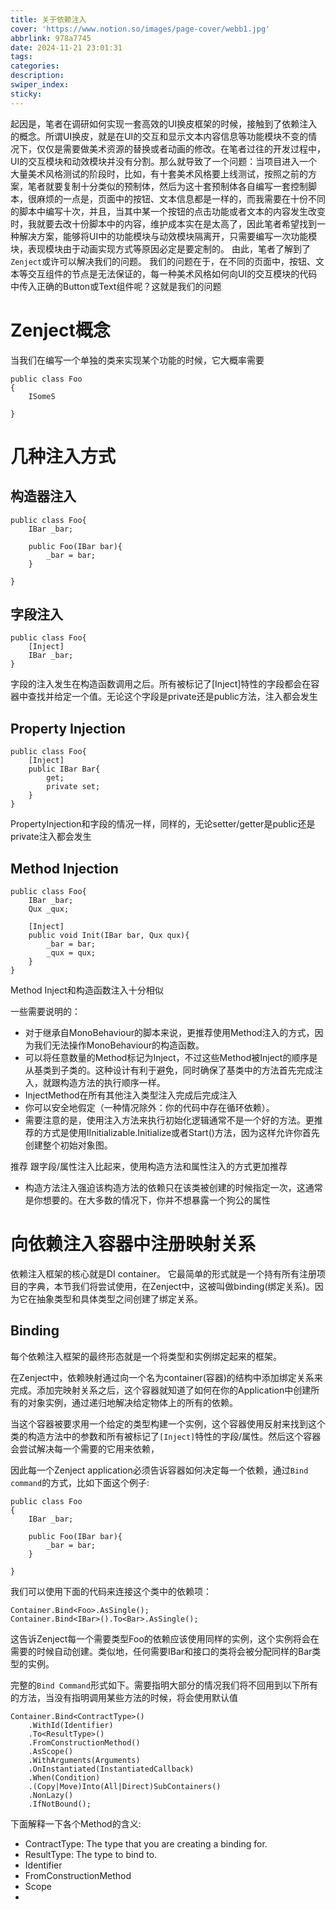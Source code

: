 ```yaml
---
title: 关于依赖注入
cover: 'https://www.notion.so/images/page-cover/webb1.jpg'
abbrlink: 978a7745
date: 2024-11-21 23:01:31
tags:
categories:
description:
swiper_index:
sticky:
---
```


起因是，笔者在调研如何实现一套高效的UI换皮框架的时候，接触到了依赖注入的概念。所谓UI换皮，就是在UI的交互和显示文本内容信息等功能模块不变的情况下，仅仅是需要做美术资源的替换或者动画的修改。在笔者过往的开发过程中，UI的交互模块和动效模块并没有分割。那么就导致了一个问题：当项目进入一个大量美术风格测试的阶段时，比如，有十套美术风格要上线测试，按照之前的方案，笔者就要复制十分类似的预制体，然后为这十套预制体各自编写一套控制脚本，很麻烦的一点是，页面中的按钮、文本信息都是一样的，而我需要在十份不同的脚本中编写十次，并且，当其中某一个按钮的点击功能或者文本的内容发生改变时，我就要去改十份脚本中的内容，维护成本实在是太高了，因此笔者希望找到一种解决方案，能够将UI中的功能模块与动效模块隔离开，只需要编写一次功能模块，表现模块由于动画实现方式等原因必定是要定制的。 由此，笔者了解到了`Zenject`或许可以解决我们的问题。
我们的问题在于，在不同的页面中，按钮、文本等交互组件的节点是无法保证的，每一种美术风格如何向UI的交互模块的代码中传入正确的Button或Text组件呢？这就是我们的问题

# Zenject概念

当我们在编写一个单独的类来实现某个功能的时候，它大概率需要

```
public class Foo
{
    ISomeS

}
```
# 几种注入方式

## 构造器注入

```
public class Foo{
    IBar _bar;

    public Foo(IBar bar){
        _bar = bar;
    }

}
```

## 字段注入

```
public class Foo{
    [Inject]
    IBar _bar;
}
```

字段的注入发生在构造函数调用之后。所有被标记了[Inject]特性的字段都会在容器中查找并给定一个值。无论这个字段是private还是public方法，注入都会发生

## Property Injection

```
public class Foo{
    [Inject]
    public IBar Bar{
        get;
        private set;
    }
}
```

PropertyInjection和字段的情况一样，同样的，无论setter/getter是public还是private注入都会发生

## Method Injection

```
public class Foo{
    IBar _bar;
    Qux _qux;

    [Inject]
    public void Init(IBar bar, Qux qux){
        _bar = bar;
        _qux = qux;
    }
}
```
Method Inject和构造函数注入十分相似

一些需要说明的：
- 对于继承自MonoBehaviour的脚本来说，更推荐使用Method注入的方式，因为我们无法操作MonoBehaviour的构造函数。
- 可以将任意数量的Method标记为Inject，不过这些Method被Inject的顺序是从基类到子类的。这种设计有利于避免，同时确保了基类中的方法首先完成注入，就跟构造方法的执行顺序一样。
- InjectMethod在所有其他注入类型注入完成后完成注入
- 你可以安全地假定（一种情况除外：你的代码中存在循环依赖）。
- 需要注意的是，使用注入方法来执行初始化逻辑通常不是一个好的方法。更推荐的方式是使用IInitializable.Initialize或者Start()方法，因为这样允许你首先创建整个初始对象图。

推荐 
跟字段/属性注入比起来，使用构造方法和属性注入的方式更加推荐

- 构造方法注入强迫该构造方法的依赖只在该类被创建的时候指定一次，这通常是你想要的。在大多数的情况下，你并不想暴露一个狗公的属性

# 向依赖注入容器中注册映射关系

依赖注入框架的核心就是DI container。 它最简单的形式就是一个持有所有注册项目的字典，本节我们将尝试使用，在Zenject中，这被叫做binding(绑定关系)。因为它在抽象类型和具体类型之间创建了绑定关系。

## Binding

每个依赖注入框架的最终形态就是一个将类型和实例绑定起来的框架。

在Zenject中，依赖映射通过向一个名为container(容器)的结构中添加绑定关系来完成。添加完映射关系之后，这个容器就知道了如何在你的Application中创建所有的对象实例，通过递归地解决给定物体上的所有的依赖。

当这个容器被要求用一个给定的类型构建一个实例，这个容器使用反射来找到这个类的构造方法中的参数和所有被标记了`[Inject]`特性的字段/属性。然后这个容器会尝试解决每一个需要的它用来依赖，

因此每一个Zenject application必须告诉容器如何决定每一个依赖，通过`Bind command`的方式，比如下面这个例子:
```
public class Foo
{
    IBar _bar;

    public Foo(IBar bar){
        _bar = bar;
    }

}
```

我们可以使用下面的代码来连接这个类中的依赖项：
```
Container.Bind<Foo>.AsSingle();
Container.Bind<IBar>().To<Bar>.AsSingle();
```

这告诉Zenject每一个需要类型Foo的依赖应该使用同样的实例，这个实例将会在需要的时候自动创建。类似地，任何需要IBar和接口的类将会被分配同样的Bar类型的实例。

完整的`Bind Command`形式如下。需要指明大部分的情况我们将不回用到以下所有的方法，当没有指明调用某些方法的时候，将会使用默认值
```
Container.Bind<ContractType>()
    .WithId(Identifier)
    .To<ResultType>()
    .FromConstructionMethod()
    .AsScope()
    .WithArguments(Arguments)
    .OnInstantiated(InstantiatedCallback)
    .When(Condition)
    .(Copy|Move)Into(All|Direct)SubContainers()
    .NonLazy()
    .IfNotBound();
```
下面解释一下各个Method的含义:
- ContractType: The type that you are creating a binding for.
- ResultType: The type to bind to.
- Identifier
- FromConstructionMethod
- Scope
- 
